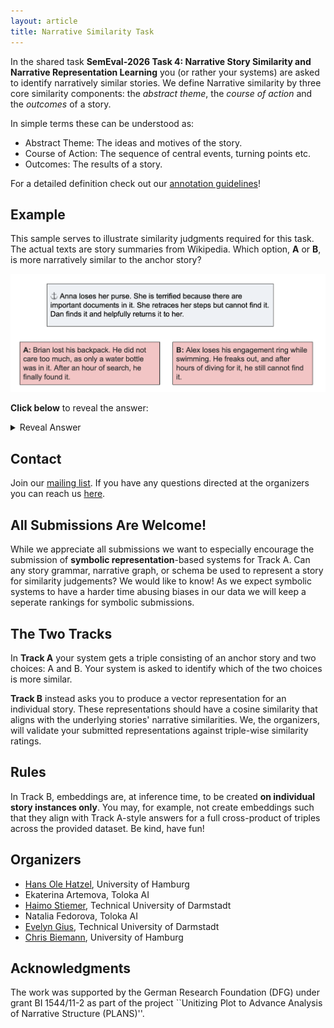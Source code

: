 ```yaml
---
layout: article
title: Narrative Similarity Task
---
```



In the shared task **SemEval-2026 Task 4: Narrative Story Similarity and Narrative Representation Learning** you (or rather your systems) are asked to identify narratively similar stories.
We define Narrative similarity by three core similarity components: the *abstract theme*, the *course of action* and the *outcomes* of a story.

In simple terms these can be understood as:
- Abstract Theme: The ideas and motives of the story.
- Course of Action: The sequence of central events, turning points etc.
- Outcomes: The results of a story.

For a detailed definition check out our [annotation guidelines](TODO)!


## Example
This sample serves to illustrate similarity judgments required for this task. The actual texts are story summaries from Wikipedia.
Which option, **A** or **B**, is more narratively similar to the anchor story?

![Example Task](img/sample.png)

**Click below** to reveal the answer:
<details>
  <summary>Reveal Answer</summary>
  In the above example story A is considered more similar.
  A, B, and the anchor all tell the story of a lost item that is retrieved. In the case of A, it is found by a third party (as it is in the anchor), while in B it is not found at all.
</details>


## Contact

Join our [mailing list](https://groups.google.com/g/narrative-similarity-task).
If you have any questions directed at the organizers you can reach us [here](mailto:narrative-similarity-task-organizers@googlegroups.com).

## All Submissions Are Welcome!
While we appreciate all submissions we want to especially encourage the submission of **symbolic representation**-based systems for Track A.
Can any story grammar, narrative graph, or schema be used to represent a story for similarity judgements? We would like to know!
As we expect symbolic systems to have a harder time abusing biases in our data we will keep a seperate rankings for symbolic submissions.

## The Two Tracks
In **Track A** your system gets a triple consisting of an anchor story and two choices: A and B.
Your system is asked to identify which of the two choices is more similar.

**Track B** instead asks you to produce a vector representation for an individual story.
These representations should have a cosine similarity that aligns with the underlying stories' narrative similarities.
We, the organizers, will validate your submitted representations against triple-wise similarity ratings.

## Rules
In Track B, embeddings are, at inference time, to be created **on individual story instances only**.
You may, for example, not create embeddings such that they align with Track A-style answers for a full cross-product of triples across the provided dataset.
Be kind, have fun!

## Organizers
- [Hans Ole Hatzel](https://www.inf.uni-hamburg.de/en/inst/ab/lt/people/hans-ole-hatzel.html), University of Hamburg
- Ekaterina Artemova, Toloka AI
- [Haimo Stiemer](https://www.linglit.tu-darmstadt.de/institutlinglit/mitarbeitende/stiemer/stiemer.de.jsp), Technical University of Darmstadt
- Natalia Fedorova, Toloka AI
- [Evelyn Gius](https://www.linglit.tu-darmstadt.de/institutlinglit/mitarbeitende/gius/), Technical University of Darmstadt
- [Chris Biemann](https://www.inf.uni-hamburg.de/en/inst/ab/lt/people/chris-biemann.html), University of Hamburg

## Acknowledgments

The work was supported by the German Research Foundation (DFG) under grant BI 1544/11-2 as part of the project ``Unitizing Plot to Advance Analysis of Narrative Structure (PLANS)''.
